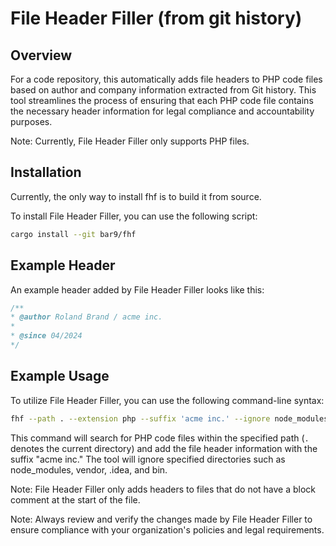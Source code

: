 # File Header Filler (from git history)

## Overview
For a code repository, this automatically adds file headers to PHP code
files based on author and company information 
extracted from Git history. 
This tool streamlines the process of ensuring that each PHP code file 
contains the necessary header information for 
legal compliance and accountability purposes.

Note: Currently, File Header Filler only supports PHP files.

## Installation
Currently, the only way to install fhf is to build it from source.

To install File Header Filler, you can use the following script:
```bash
cargo install --git bar9/fhf
```

## Example Header
An example header added by File Header Filler looks like this:
```php
/**
* @author Roland Brand / acme inc.
*
* @since 04/2024
*/
```

## Example Usage
To utilize File Header Filler, you can use the following command-line syntax:

```bash
fhf --path . --extension php --suffix 'acme inc.' --ignore node_modules,vendor,.idea,bin
```

This command will search for PHP code files within the specified path
(`.` denotes the current directory)
and add the file header information with the suffix "acme inc."
The tool will ignore specified directories such as node_modules, vendor, .idea, and bin.

Note: File Header Filler only adds headers to files that do not have a block comment at the start of the file.


Note: Always review and verify the changes made by File Header Filler
to ensure compliance 
with your organization's policies and legal requirements.

